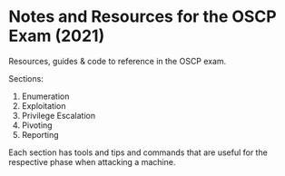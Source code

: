 # Notes and Resources for the OSCP Exam (2021)
Resources, guides &amp; code to reference in the OSCP exam. 

Sections:
  1. Enumeration
  2. Exploitation
  3. Privilege Escalation
  4. Pivoting
  5. Reporting

Each section has tools and tips and commands that are useful for the respective phase when attacking a machine.

